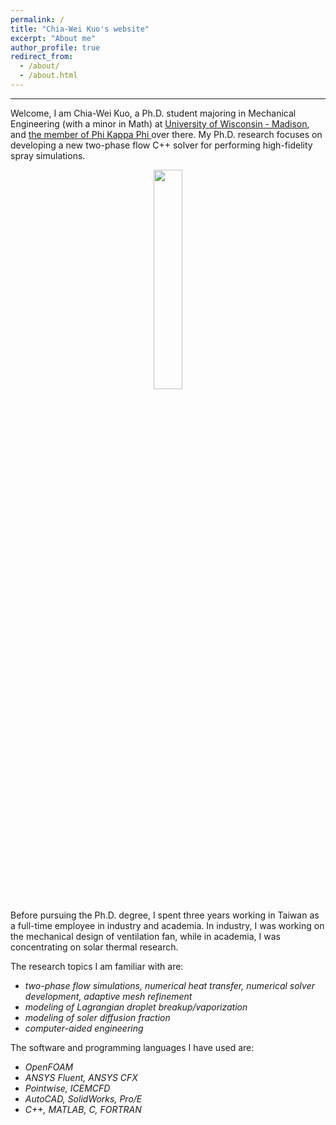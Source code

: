 ```yaml
---
permalink: /
title: "Chia-Wei Kuo's website"
excerpt: "About me"
author_profile: true
redirect_from: 
  - /about/
  - /about.html
---
```

------
Welcome, I am Chia-Wei Kuo, a Ph.D. student majoring in Mechanical Engineering (with a minor in Math) at [University of Wisconsin - Madison](https://www.wisc.edu/), and [the member of Phi Kappa Phi ](https://phikappaphi.advising.wisc.edu/) over there. My Ph.D. research focuses on developing a new two-phase flow C++ solver for performing high-fidelity spray simulations. 



<p align="center">
<img src='https://phxiranter.github.io/chiaweikuo.github.io/images/me.001.jpeg' width="30%">
</p>


Before pursuing the Ph.D. degree, I spent three years working in Taiwan as a full-time employee in industry and academia. In industry, I was working on the mechanical design of ventilation fan, while in academia, I was concentrating on solar thermal research. 

The research topics I am familiar with are:
- _two-phase flow simulations, numerical heat transfer, numerical solver development, adaptive mesh refinement_
- _modeling of Lagrangian droplet breakup/vaporization_
- _modeling of soler diffusion fraction_
- _computer-aided engineering_

The software and programming languages I have used are:
- _OpenFOAM_
- _ANSYS Fluent, ANSYS CFX_
- _Pointwise, ICEMCFD_ 
- _AutoCAD, SolidWorks, Pro/E_
- _C++, MATLAB, C, FORTRAN_
